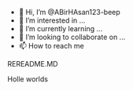 - 👋 Hi, I’m @ABirHAsan123-beep
- 👀 I’m interested in ...
- 🌱 I’m currently learning ...
- 💞️ I’m looking to collaborate on ...
- 📫 How to reach me

REREADME.MD



Holle worlds